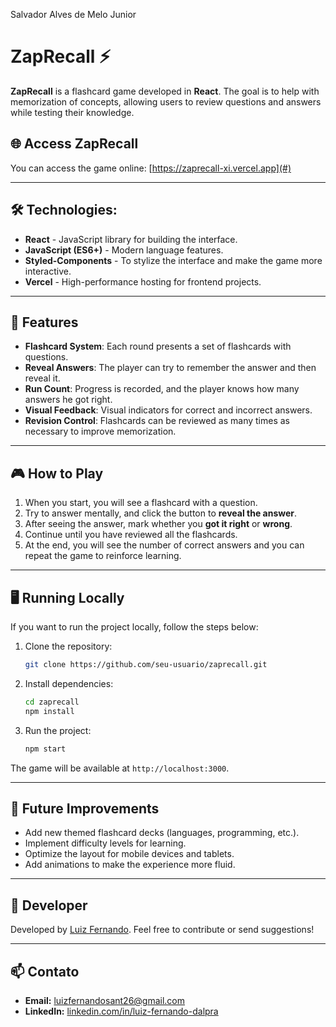 Salvador Alves de Melo Junior

# ZapRecall ⚡️

**ZapRecall** is a flashcard game developed in **React**. The goal is to help with memorization of concepts, allowing users to review questions and answers while testing their knowledge.

## 🌐 Access ZapRecall

You can access the game online: 
[https://zaprecall-xi.vercel.app](#)

---

## 🛠️ Technologies:

- **React** - JavaScript library for building the interface.
- **JavaScript (ES6+)** - Modern language features.
- **Styled-Components** - To stylize the interface and make the game more interactive.
- **Vercel** - High-performance hosting for frontend projects.

---

## 🚀 Features

- **Flashcard System**: Each round presents a set of flashcards with questions.
- **Reveal Answers**: The player can try to remember the answer and then reveal it.
- **Run Count**: Progress is recorded, and the player knows how many answers he got right.
- **Visual Feedback**: Visual indicators for correct and incorrect answers.
- **Revision Control**: Flashcards can be reviewed as many times as necessary to improve memorization.

---

## 🎮 How to Play

1. When you start, you will see a flashcard with a question.
2. Try to answer mentally, and click the button to **reveal the answer**.
3. After seeing the answer, mark whether you **got it right** or **wrong**.
4. Continue until you have reviewed all the flashcards.
5. At the end, you will see the number of correct answers and you can repeat the game to reinforce learning.

---

## 🖥️ Running Locally

If you want to run the project locally, follow the steps below:

1. Clone the repository:

    ```bash
    git clone https://github.com/seu-usuario/zaprecall.git
    ```

2. Install dependencies:

    ```bash
    cd zaprecall
    npm install
    ```

3. Run the project:

    ```bash
    npm start
    ```

The game will be available at `http://localhost:3000`.

---

## 📝 Future Improvements

- Add new themed flashcard decks (languages, programming, etc.).
- Implement difficulty levels for learning.
- Optimize the layout for mobile devices and tablets.
- Add animations to make the experience more fluid.

---

## 👤 Developer

Developed by [Luiz Fernando](https://github.com/luizfernando2644). Feel free to contribute or send suggestions!

---

## 📫 Contato

- **Email:** [luizfernandosant26@gmail.com](mailto:luizfernandosant26@gmail.com)
- **LinkedIn:** [linkedin.com/in/luiz-fernando-dalpra](https://linkedin.com/in/luiz-fernando-dalpra)
